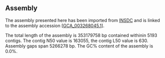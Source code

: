 **Assembly**
--------

The assembly presented here has been imported from [INSDC](http://www.insdc.org) and is linked to the assembly accession [[GCA_003268045.1](http://www.ebi.ac.uk/ena/data/view/GCA_003268045.1)].

The total length of the assembly is 353179758 bp contained withinin 5193 contigs.
The contig N50 value is 163055, the contig L50 value is 630.
Assembly gaps span 5266278 bp. The GC% content of the assembly is 0.0%.
